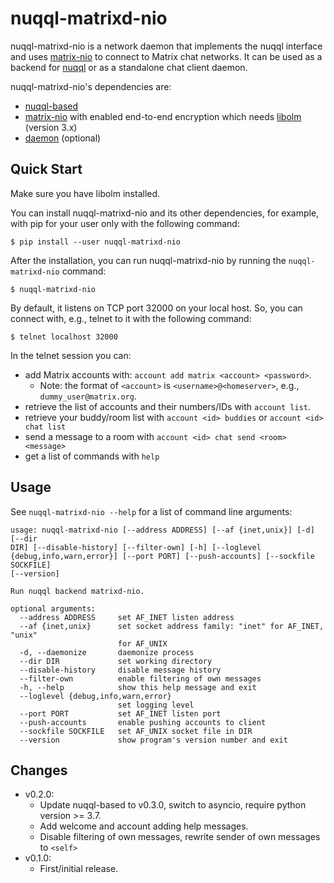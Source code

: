 # nuqql-matrixd-nio

nuqql-matrixd-nio is a network daemon that implements the nuqql interface and
uses [matrix-nio](https://github.com/poljar/matrix-nio) to connect to Matrix
chat networks. It can be used as a backend for
[nuqql](https://github.com/hwipl/nuqql) or as a standalone chat client daemon.

nuqql-matrixd-nio's dependencies are:
* [nuqql-based](https://github.com/hwipl/nuqql-based)
* [matrix-nio](https://github.com/poljar/matrix-nio) with enabled end-to-end
  encryption which needs [libolm](https://gitlab.matrix.org/matrix-org/olm)
  (version 3.x)
* [daemon](https://pypi.org/project/python-daemon/) (optional)


## Quick Start

Make sure you have libolm installed.

You can install nuqql-matrixd-nio and its other dependencies, for example, with
pip for your user only with the following command:

```console
$ pip install --user nuqql-matrixd-nio
```

After the installation, you can run nuqql-matrixd-nio by running the
`nuqql-matrixd-nio` command:

```console
$ nuqql-matrixd-nio
```

By default, it listens on TCP port 32000 on your local host. So, you can
connect with, e.g., telnet to it with the following command:

```console
$ telnet localhost 32000
```

In the telnet session you can:
* add Matrix accounts with: `account add matrix <account> <password>`.
  * Note: the format of `<account>` is `<username>@<homeserver>`, e.g.,
    `dummy_user@matrix.org`.
* retrieve the list of accounts and their numbers/IDs with `account list`.
* retrieve your buddy/room list with `account <id> buddies` or `account <id>
  chat list`
* send a message to a room with `account <id> chat send <room> <message>`
* get a list of commands with `help`


## Usage

See `nuqql-matrixd-nio --help` for a list of command line arguments:

```
usage: nuqql-matrixd-nio [--address ADDRESS] [--af {inet,unix}] [-d] [--dir
DIR] [--disable-history] [--filter-own] [-h] [--loglevel
{debug,info,warn,error}] [--port PORT] [--push-accounts] [--sockfile SOCKFILE]
[--version]

Run nuqql backend matrixd-nio.

optional arguments:
  --address ADDRESS     set AF_INET listen address
  --af {inet,unix}      set socket address family: "inet" for AF_INET, "unix"
                        for AF_UNIX
  -d, --daemonize       daemonize process
  --dir DIR             set working directory
  --disable-history     disable message history
  --filter-own          enable filtering of own messages
  -h, --help            show this help message and exit
  --loglevel {debug,info,warn,error}
                        set logging level
  --port PORT           set AF_INET listen port
  --push-accounts       enable pushing accounts to client
  --sockfile SOCKFILE   set AF_UNIX socket file in DIR
  --version             show program's version number and exit
```


## Changes

* v0.2.0:
  * Update nuqql-based to v0.3.0, switch to asyncio, require python
    version >= 3.7.
  * Add welcome and account adding help messages.
  * Disable filtering of own messages, rewrite sender of own messages to
    `<self>`
* v0.1.0:
  * First/initial release.
